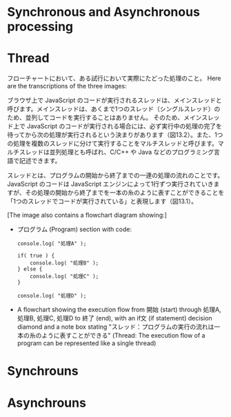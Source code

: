 # Synchronous and Asynchronous processing

# Thread

フローチャートにおいて、ある試行において実際にたどった処理のこと。
Here are the transcriptions of the three images:

ブラウザ上で JavaScript のコードが実行されるスレッドは、メインスレッドと呼びます。メインスレッドは、あくまで1つのスレッド（シングルスレッド）のため、並列してコードを実行することはありません。
そのため、メインスレッド上で JavaScript のコードが実行される場合には、必ず実行中の処理の完了を待ってから次の処理が実行されるという決まりがあります（図13.2）。また、1つの処理を複数のスレッドに分けて実行することをマルチスレッドと呼びます。マルチスレッドは並列処理とも呼ばれ、C/C++ や Java などのプログラミング言語で記述できます。

スレッドとは、プログラムの開始から終了までの一連の処理の流れのことです。JavaScript のコードは JavaScript エンジンによって1行ずつ実行されていきますが、その処理の開始から終了までを一本の糸のように表すことができることを「1つのスレッドでコードが実行されている」と表現します（図13.1）。

[The image also contains a flowchart diagram showing:]
- プログラム (Program) section with code:
  ```
  console.log( "処理A" );
  
  if( true ) {
      console.log( "処理B" );
  } else {
      console.log( "処理C" );
  }
  
  console.log( "処理D" );
  ```

- A flowchart showing the execution flow from 開始 (start) through 処理A, 処理B, 処理C, 処理D to 終了 (end), with an if文 (if statement) decision diamond and a note box stating "スレッド：プログラムの実行の流れは一本の糸のように表すことができる" (Thread: The execution flow of a program can be represented like a single thread)

# Synchrouns

# Asynchrouns
